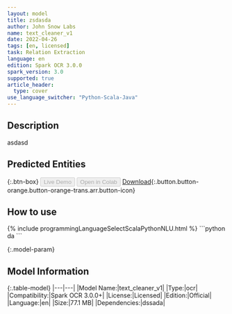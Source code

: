 ```yaml
---
layout: model
title: zsdasda
author: John Snow Labs
name: text_cleaner_v1
date: 2022-04-26
tags: [en, licensed]
task: Relation Extraction
language: en
edition: Spark OCR 3.0.0
spark_version: 3.0
supported: true
article_header:
  type: cover
use_language_switcher: "Python-Scala-Java"
---
```


## Description

asdasd

## Predicted Entities



{:.btn-box}
<button class="button button-orange" disabled>Live Demo</button>
<button class="button button-orange" disabled>Open in Colab</button>
[Download](https://s3.amazonaws.com/models-hub-auxdata/clinical/ocr/text_cleaner_v1_en_3.0.0_3.0_1650948616296.zip){:.button.button-orange.button-orange-trans.arr.button-icon}

## How to use



<div class="tabs-box" markdown="1">
{% include programmingLanguageSelectScalaPythonNLU.html %}
```python
da
```

</div>

{:.model-param}
## Model Information

{:.table-model}
|---|---|
|Model Name:|text_cleaner_v1|
|Type:|ocr|
|Compatibility:|Spark OCR 3.0.0+|
|License:|Licensed|
|Edition:|Official|
|Language:|en|
|Size:|77.1 MB|
|Dependencies:|dssada|